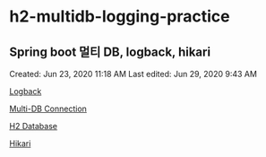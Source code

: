 # h2-multidb-logging-practice
## Spring boot 멀티 DB, logback, hikari

Created: Jun 23, 2020 11:18 AM
Last edited: Jun 29, 2020 9:43 AM

[Logback](https://www.notion.so/Logback-df613948b3c14785805e23ef12973c4c)

[Multi-DB Connection](https://www.notion.so/Multi-DB-Connection-3a287f1dfeff45d4af4ffb0d4e762f72)

[H2 Database](https://www.notion.so/H2-Database-bccd1266e8794004bdeebb6eb97d06f4)

[Hikari](https://www.notion.so/Hikari-e68edeff4d4c44ca8a0409ce30b172c6)
